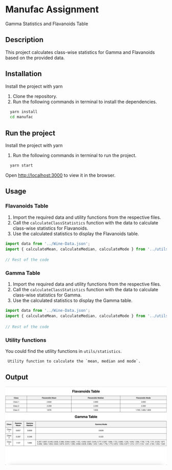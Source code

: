 
# Manufac Assignment

Gamma Statistics and Flavanoids Table

## Description

This project calculates class-wise statistics for Gamma and Flavanoids based on the provided data.

## Installation

Install the project with yarn

1. Clone the repository.
2. Run the following commands in terminal to install the dependencies.
```bash
  yarn install
  cd manufac
```
## Run the project

Install the project with yarn

1. Run the following commands in terminal to run the project.
```bash
  yarn start
```
Open [http://localhost:3000](http://localhost:3000) to view it in the browser.

## Usage

### Flavanoids Table

1. Import the required data and utility functions from the respective files.
2. Call the `calculateClassStatistics` function with the data to calculate class-wise statistics for Flavanoids.
3. Use the calculated statistics to display the Flavanoids table.

```javascript
import data from '../Wine-Data.json';
import { calculateMean, calculateMedian, calculateMode } from '../utils/statistics';

// Rest of the code

```

### Gamma Table

1. Import the required data and utility functions from the respective files.
2. Call the `calculateClassStatistics` function with the data to calculate class-wise statistics for Gamma.
3. Use the calculated statistics to display the Gamma table.

```javascript
import data from '../Wine-Data.json';
import { calculateMean, calculateMedian, calculateMode } from '../utils/statistics';

// Rest of the code

```

### Utility functions

You could find the utility functions in `utils/statistics`.

     Utility function to calculate the `mean, median and mode`.


## Output

![Results](public/results.png)